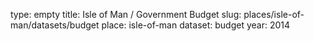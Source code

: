type: empty
title: Isle of Man / Government Budget
slug: places/isle-of-man/datasets/budget
place: isle-of-man
dataset: budget
year: 2014
